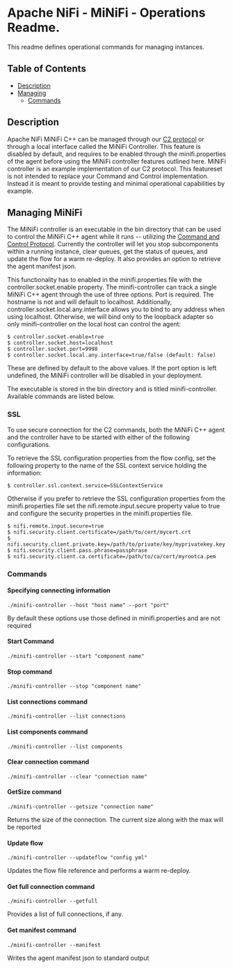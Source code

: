 <!--
  Licensed to the Apache Software Foundation (ASF) under one or more
  contributor license agreements.  See the NOTICE file distributed with
  this work for additional information regarding copyright ownership.
  The ASF licenses this file to You under the Apache License, Version 2.0
  (the "License"); you may not use this file except in compliance with
  the License.  You may obtain a copy of the License at
      http://www.apache.org/licenses/LICENSE-2.0
  Unless required by applicable law or agreed to in writing, software
  distributed under the License is distributed on an "AS IS" BASIS,
  WITHOUT WARRANTIES OR CONDITIONS OF ANY KIND, either express or implied.
  See the License for the specific language governing permissions and
  limitations under the License.
-->

# Apache NiFi - MiNiFi - Operations Readme.


This readme defines operational commands for managing instances.

## Table of Contents

- [Description](#description)
- [Managing](#managing-minifi)
  - [Commands](#commands)

## Description

Apache NiFi MiNiFi C++ can be managed through our [C2 protocol](https://cwiki.apache.org/confluence/display/MINIFI/C2+Design)
or through a local interface called the MiNiFi Controller. This feature is disabled by default, and requires to be enabled
through the minifi.properties of the agent before using the MiNiFi controller features outlined here. MiNiFi controller is an example
implementation of our C2 protocol. This featureset is not intended to replace your Command and Control implementation. Instead
it is meant to provide testing and minimal operational capabilities by example.

## Managing MiNiFi

The MiNiFi controller is an executable in the bin directory that can be used to control the MiNiFi C++ agent while it runs -- utilizing the [Command and Control Protocol](https://cwiki.apache.org/confluence/display/MINIFI/C2+Design). Currently the controller will let you stop subcomponents within a running instance, clear queues, get the status of queues, and update the flow for a warm re-deploy. It also provides an option to retrieve the agent manifest json.

This functionality has to enabled in the minifi.properties file with the controller.socket.enable property.
The minifi-controller can track a single MiNiFi C++ agent through the use of three options. Port is required.
The hostname is not and will default to localhost. Additionally, controller.socket.local.any.interface allows
you to bind to any address when using localhost. Otherwise, we will bind only to the loopback adapter so only
minifi-controller on the local host can control the agent:

    $ controller.socket.enable=true
    $ controller.socket.host=localhost
    $ controller.socket.port=9998
    $ controller.socket.local.any.interface=true/false (default: false)

These are defined by default to the above values. If the port option is left undefined, the MiNiFi controller
will be disabled in your deployment.

The executable is stored in the bin directory and is titled minifi-controller. Available commands are listed below.

### SSL

To use secure connection for the C2 commands, both the MiNiFi C++ agent and the controller have to be started with either of the following configurations.

To retrieve the SSL configuration properties from the flow config, set the following property to the name of the SSL context service holding the information:

    $ controller.ssl.context.service=SSLContextService

Otherwise if you prefer to retrieve the SSL configuration properties from the minifi.properties file set the nifi.remote.input.secure property value to true and configure the security properties in the minifi.properties file.

    $ nifi.remote.input.secure=true
    $ nifi.security.client.certificate=/path/to/cert/mycert.crt
    $ nifi.security.client.private.key=/path/to/private/key/myprivatekey.key
    $ nifi.security.client.pass.phrase=passphrase
    $ nifi.security.client.ca.certificate=/path/to/ca/cert/myrootca.pem

### Commands

#### Specifying connecting information
    ./minifi-controller --host "host name" --port "port"

By default these options use those defined in minifi.properties and are not required

#### Start Command
    ./minifi-controller --start "component name"

#### Stop command
    ./minifi-controller --stop "component name"

#### List connections command
    ./minifi-controller --list connections

#### List components command
    ./minifi-controller --list components

#### Clear connection command
    ./minifi-controller --clear "connection name"

#### GetSize command
    ./minifi-controller --getsize "connection name"

Returns the size of the connection. The current size along with the max will be reported

#### Update flow
    ./minifi-controller --updateflow "config yml"

Updates the flow file reference and performs a warm re-deploy.

#### Get full connection command
    ./minifi-controller --getfull

Provides a list of full connections, if any.

#### Get manifest command
    ./minifi-controller --manifest

Writes the agent manifest json to standard output
